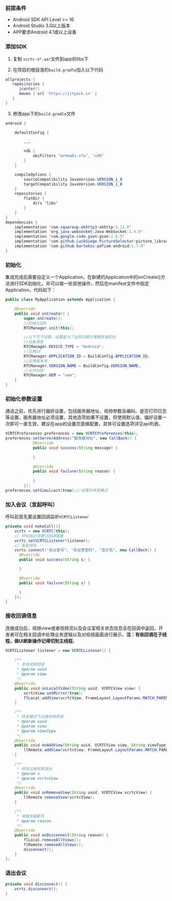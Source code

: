 ### 前提条件

* Android SDK API Level >= 16
* Android Studio 3.0以上版本
* APP要求Android 4.1或以上设备

### 添加SDK

1. 复制 `vcrtc-v*.aar`文件到app的libs下 

2. 在项目的根目录的`build.gradle`加入以下代码

```gradle
allprojects {
   repositories {
      jcenter()
      maven { url 'https://jitpack.io' }
   }
}
```

3. 修改app下的`build.gradle`文件

```java
android {

    defaultConfig {

        ...

        ndk {
            abiFilters "armeabi-v7a", "x86"
        }
    }

    compileOptions {
        sourceCompatibility JavaVersion.VERSION_1_8
        targetCompatibility JavaVersion.VERSION_1_8
    }
    repositories {
        flatDir {
            dirs 'libs'
        }
    }
}
dependencies {
    implementation 'com.squareup.okhttp3:okhttp:3.11.0'
    implementation 'org.java-websocket:Java-WebSocket:1.4.0'
    implementation 'com.google.code.gson:gson:2.8.5'
    implementation 'com.github.LuckSiege.PictureSelector:picture_library:v2.2.3'
    implementation 'com.github.barteksc:pdfium-android:1.7.0'
}

```

### 初始化

集成完成后需要自定义一个Application，在新建的Application中的onCreate()方法进行SDK初始化，并可以做一些其他操作，然后在manifest文件中指定Application，代码如下：

```java
public class MyApplication extends Application {

    @Override
    public void onCreate() {
        super.onCreate();
        //初始化SDK
        RTCManager.init(this);

        //以下可不设置，设置是为了出现问题方便服务端定位
        //设备类型
        RTCManager.DEVICE_TYPE = "Android";
        //应用id
        RTCManager.APPLICATION_ID = BuildConfig.APPLICATION_ID;  
        //应用版本号
        RTCManager.VERSION_NAME = BuildConfig.VERSION_NAME;
        //合作伙伴
        RTCManager.OEM = "oem";
    }
}
```

### 初始化参数设置

通话之前，优先进行偏好设置，包括服务器地址、视频参数及编码、是否打印日志等设置，服务器地址必须设置，其他选项如果不设置，将使用默认值，偏好设置一次即可一直生效，建议在app的设置页面做配置，具体可设置选项详见api列表。

```java
VCRTCPreferences preferences = new VCRTCPreferences(this);
preferences.setServerAddress("服务器地址", new CallBack() {
            @Override
            public void success(String message) {
                
            }

            @Override
            public void failure(String reason) {
                
            }
        });
preferences.setSimulcast(true);//设置为转发模式
```

### 加入会议（发起呼叫）

呼叫前首先要设置回调监听`VCRTCListener`

```java
private void makeCall(){
    vcrtc = new VCRTC(this);
    // 呼叫前必须建立回调链接
    vcrtc.setVCRTCListener(listener);
    // 发起呼叫
    vcrtc.connect("会议室号", "会议室密码", "显示名", new CallBack() {
      @Override
      public void success(String s) {

      }

      @Override
      public void failure(String s) {

      }
    });
}
```

### 接收回调信息

连接成功后，视频view或者视频流以及会议室相关状态信息会在回调中返回，开发者可在相关回调中处理业务逻辑以及对视频画面进行展示。**注：有些回调在子线程，做UI刷新操作记得切到主线程**。

```java
VCRTCListener listener = new VCRTCListener() {

    /**
     * 本地视频回调
     * @param uuid
     * @param view
     */
    @Override
    public void onLocalVideo(String uuid, VCRTCView view) {
        vcrtcView.setMirror(true);
        flLocal.addView(vcrtcView, FrameLayout.LayoutParams.MATCH_PARENT, 	FrameLayout.LayoutParams.MATCH_PARENT);
    }

    /**
     * 转发模式下远端视频回调
     * @param uuid
     * @param view
     * @param viewType
     */
    @Override
    public void onAddView(String uuid, VCRTCView view, String viewType) {
        llRemote.addView(vcrtcView, FrameLayout.LayoutParams.MATCH_PARENT, FrameLayout.LayoutParams.MATCH_PARENT);
    }

    /**
     * 转发远端视频退出
     * @param s
     * @param vcrtcView
     */
    @Override
    public void onRemoveView(String uuid, VCRTCView vcrtcView) {
        llRemote.removeView(vcrtcView);
    }

    /**
     * 被服务器断开
     * @param reason
     */
    @Override
    public void onDisconnect(String reason) {
        flLocal.removeAllViews();
        flRemote.removeAllViews();
        disconnect();
    }
};
```

### 退出会议

```java
private void disconnect() {
    vcrtc.disconnect();
}
```

